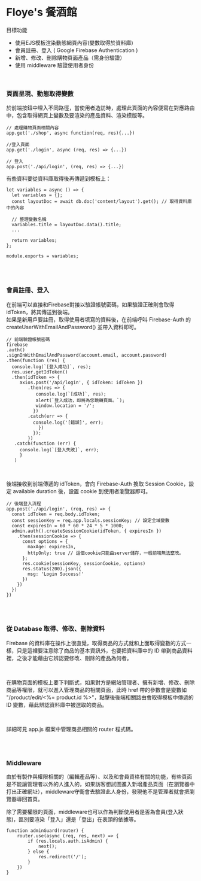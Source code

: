 <h1>Floye's 餐酒館</h1>
    <p>目標功能</p>
    <ul>
        <li>使用EJS模板渲染動態網頁內容(變數取得於資料庫)</li>
        <li>會員註冊、登入 ( Google Firebase Authentication )</li>
        <li>新增、修改、刪除購物頁面產品（需身份驗證）</li>
        <li>使用 middleware 驗證使用者身份</li>
    </ul>
    <br>
    <h3>頁面呈現、動態取得變數</h3>
    <p>
        於前端按鈕中埋入不同路徑，當使用者造訪時，處理此頁面的內容便寫在對應路由中，包含取得網頁上變數及要渲染的產品資料、渲染模版等。
    </p>

```        
// 處理購物頁面相關內容
app.get('./shop', async function(req, res){...})   

//登入頁面
app.get('./login', async (req, res) => {...})

// 登入
app.post('./api/login', (req, res) => {...})
```

<p>有些資料要從資料庫取得後再傳遞到模板上：</p>
        
```        
let variables = async () => {
  let variables = {};
  const layoutDoc = await db.doc('content/layout').get(); // 取得資料庫中的內容
  
  // 整理變數名稱
  variables.title = layoutDoc.data().title;
  ...
  
  return variables;
};

module.exports = variables; 
```
        
<br>
<br>
<h3>會員註冊、登入</h3>
<p>
在前端可以直接和Firebase對接以驗證帳號密碼，如果驗證正確則會取得 idToken，將其傳送到後端。
<br>
如果是新用戶要註冊，取得使用者填寫的資料後，在前端呼叫 Firebase-Auth 的 createUserWithEmailAndPassword() 並帶入資料即可。
</p>
        
```
// 前端驗證帳號密碼
firebase
.auth()
.signInWithEmailAndPassword(account.email, account.password)
.then(function (res) {
  console.log(`[登入成功]`, res);
  res.user.getIdToken()
  .then(idToken => {
     axios.post('/api/login', { idToken: idToken })
        .then(res => {
           console.log(`[成功]`, res);
           alert(`登入成功，即將為您跳轉頁面。`);
           window.location = '/';
          })
        .catch(err => {
          console.log('[錯誤]', err);
            })
          });
        })
   .catch(function (err) {
     console.log(`[登入失敗]`, err);
     }
   )
 ```
         
<br>
<p>後端接收到前端傳遞的 idToken，會向 Firebase-Auth 換取 Session Cookie，設定 available duration 後，設置 cookie 到使用者瀏覽器即可。</p>
        
```
// 後端登入流程
app.post('./api/login', (req, res) => {
  const idToken = req.body.idToken;
  const sessionKey = req.app.locals.sessionKey; // 設定全域變數
  const expiresIn = 60 * 60 * 24 * 5 * 1000;
  admin.auth().createSessionCookie(idToken, { expiresIn })
    .then(sessionCookie => {
      const options = {
        maxAge: expiresIn,
        httpOnly: true // 這個cookie只能由server儲存，一般前端無法竄改。
      };
      res.cookie(sessionKey, sessionCookie, options)
      res.status(200).json({
        msg: 'Login Success!'
      })
    })
  })
})
```
        
<br>
<br>
<h3>從 Database 取得、修改、刪除資料</h3>
<p>
Firebase 的資料庫在操作上很直覺，取得商品的方式就和上面取得變數的方式一樣，只是這裡要注意除了商品的基本資訊外，也要把資料庫中的 ID 帶到商品資料裡，之後才能藉由它辨認要修改、刪除的產品為何者。
</p>
<br>
<p>
在購物頁面的模板上要下判斷式，如果對方是網站管理者、擁有新增、修改、刪除商品等權限，就可以進入管理商品的相關頁面，此時 href 帶的參數會是變數如 "/product/edit/<%= product.id %>"，點擊後後端相關路由會取得模板中傳遞的 ID 變數，藉此辨認資料庫中被選取的商品。
</p>
<br>
<p>
詳細可見 app.js 檔案中管理商品相關的 router 程式碼。
</p>
<br>
<br>
<h3>Middleware</h3>
<p>
由於有製作與權限相關的（編輯產品等）、以及和會員資格有關的功能，有些頁面是不能讓管理者以外的人進入的，如果訪客想試圖進入新增產品頁面（在瀏覽器中打出正確網址），middleware守衛會去驗證此人身份，發現他不是管理者就會把瀏覽器導回首頁。
</p>

<p>除了需要權限的頁面，middleware也可以作為判斷使用者是否為會員(登入狀態)，區別要渲染「登入」還是「登出」在表頭的依據等。</p>
        
```
function adminGuard(router) {
    router.use(async (req, res, next) => {
        if (res.locals.auth.isAdmin) {
            next();
        } else {
            res.redirect('/');
        }
    })
}
```
        
